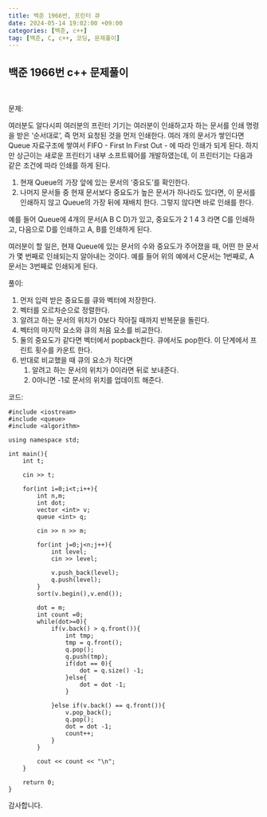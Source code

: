```yaml
---
title: 백준 1966번, 프린터 큐
date: 2024-05-14 19:02:00 +09:00
categories: [백준, c++]
tag: [백준, C, c++, 코딩, 문제풀이]
---
```


## 백준 1966번 c++ 문제풀이
<br>

문제:

여러분도 알다시피 여러분의 프린터 기기는 여러분이 인쇄하고자 하는 문서를 인쇄 명령을 받은 ‘순서대로’, 즉 먼저 요청된 것을 먼저 인쇄한다. 여러 개의 문서가 쌓인다면 Queue 자료구조에 쌓여서 FIFO - First In First Out - 에 따라 인쇄가 되게 된다. 하지만 상근이는 새로운 프린터기 내부 소프트웨어를 개발하였는데, 이 프린터기는 다음과 같은 조건에 따라 인쇄를 하게 된다.

1. 현재 Queue의 가장 앞에 있는 문서의 ‘중요도’를 확인한다.
2. 나머지 문서들 중 현재 문서보다 중요도가 높은 문서가 하나라도 있다면, 이 문서를 인쇄하지 않고 Queue의 가장 뒤에 재배치 한다. 그렇지 않다면 바로 인쇄를 한다.

예를 들어 Queue에 4개의 문서(A B C D)가 있고, 중요도가 2 1 4 3 라면 C를 인쇄하고, 다음으로 D를 인쇄하고 A, B를 인쇄하게 된다.

여러분이 할 일은, 현재 Queue에 있는 문서의 수와 중요도가 주어졌을 때, 어떤 한 문서가 몇 번째로 인쇄되는지 알아내는 것이다. 예를 들어 위의 예에서 C문서는 1번째로, A문서는 3번째로 인쇄되게 된다.

풀이:

1. 먼저 입력 받은 중요도를 큐와 벡터에 저장한다.
2. 벡터를 오르차순으로 정렬한다.
3. 알려고 하는 문서의 위치가 0보다 작아질 때까지 반복문을 돌린다.
4. 벡터의 마지막 요소와 큐의 처음 요소를 비교한다.
5. 둘의 중요도가 같다면 벡터에서 popback한다. 큐에서도 pop한다. 이 단계에서 프린트 횟수를 카운트 한다.
6. 반대로 비교했을 때 큐의 요소가 작다면 
   1. 알려고 하는 문서의 위치가 0이라면 뒤로 보내준다.
   2. 0아니면 -1로 문서의 위치를 업데이트 해준다.


코드:

    #include <iostream>
    #include <queue>
    #include <algorithm>

    using namespace std;

    int main(){
        int t;
        
        cin >> t;

        for(int i=0;i<t;i++){
            int n,m;
            int dot;
            vector <int> v;
            queue <int> q;

            cin >> n >> m;

            for(int j=0;j<n;j++){
                int level;
                cin >> level;

                v.push_back(level);
                q.push(level);
            }
            sort(v.begin(),v.end());

            dot = m;
            int count =0;
            while(dot>=0){
                if(v.back() > q.front()){
                    int tmp;
                    tmp = q.front();
                    q.pop();
                    q.push(tmp);
                    if(dot == 0){
                        dot = q.size() -1;
                    }else{
                        dot = dot -1;
                    }

                }else if(v.back() == q.front()){
                    v.pop_back();
                    q.pop();
                    dot = dot -1;
                    count++;
                }
            }

            cout << count << "\n";
        }
        
        return 0;
    }

감사합니다.